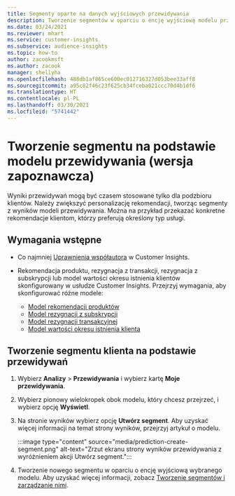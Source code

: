 ```yaml
---
title: Segmenty oparte na danych wyjściowych przewidywania
description: Tworzenie segmentów w oparciu o encję wyjściową modelu przewidywania.
ms.date: 03/24/2021
ms.reviewer: mhart
ms.service: customer-insights
ms.subservice: audience-insights
ms.topic: how-to
author: zacookmsft
ms.author: zacook
manager: shellyha
ms.openlocfilehash: 488db1af865ce600ec012716327d053bee33aff8
ms.sourcegitcommit: a95c82f46c23f625cb34fceba021ccc70d4b1df6
ms.translationtype: HT
ms.contentlocale: pl-PL
ms.lasthandoff: 03/30/2021
ms.locfileid: "5741442"
---
```

# <a name="create-a-segment-based-on-a-prediction-model-preview"></a>Tworzenie segmentu na podstawie modelu przewidywania (wersja zapoznawcza)

Wyniki przewidywań mogą być czasem stosowane tylko dla podzbioru klientów. Należy zwiększyć personalizację rekomendacji, tworząc segmenty z wyników modeli przewidywania. Można na przykład przekazać konkretne rekomendacje klientom, którzy preferują określony typ usługi. 

## <a name="prerequisites"></a>Wymagania wstępne

- Co najmniej [Uprawnienia współautora](permissions.md) w Customer Insights.

- Rekomendacja produktu, rezygnacja z transakcji, rezygnacja z subskrypcji lub model wartości okresu istnienia klientów skonfigurowany w usłudze Customer Insights. Przejrzyj wymagania, aby skonfigurować różne modele:

  - [Model rekomendacji produktów](predict-product-recommendation.md)
  - [Model rezygnacji z subskrypcji](predict-subscription-churn.md)
  - [Model rezygnacji transakcyjnej](predict-transactional-churn.md)
  - [Model wartości okresu istnienia klienta](predict-customer-lifetime-value.md)

## <a name="create-a-customer-segment-based-on-predictions"></a>Tworzenie segmentu klienta na podstawie przewidywań

1. Wybierz **Analizy** > **Przewidywania** i wybierz kartę **Moje przewidywania**.

1. Wybierz pionowy wielokropek obok modelu, który chcesz przejrzeć, i wybierz opcję **Wyświetl**.

1. Na stronie wyników wybierz opcję **Utwórz segment**. Aby uzyskać więcej informacji na temat strony wyników, przejrzyj artykuł o modelu.

   :::image type="content" source="media/prediction-create-segment.png" alt-text="Zrzut ekranu strony wyników przewidywania z wyróżnieniem akcji Utwórz segment.":::

1. Tworzenie nowego segmentu w oparciu o encję wyjściową wybranego modelu. Aby uzyskać więcej informacji, zobacz [Tworzenie segmentów i zarządzanie nimi](segments.md).